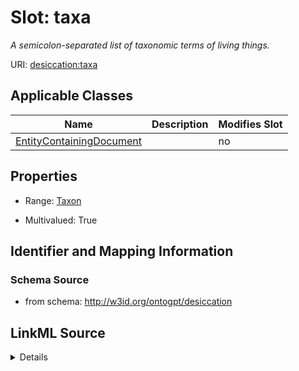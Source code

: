 

# Slot: taxa


_A semicolon-separated list of taxonomic terms of living things._



URI: [desiccation:taxa](http://w3id.org/ontogpt/desiccationtaxa)



<!-- no inheritance hierarchy -->





## Applicable Classes

| Name | Description | Modifies Slot |
| --- | --- | --- |
| [EntityContainingDocument](EntityContainingDocument.md) |  |  no  |







## Properties

* Range: [Taxon](Taxon.md)

* Multivalued: True





## Identifier and Mapping Information







### Schema Source


* from schema: http://w3id.org/ontogpt/desiccation




## LinkML Source

<details>
```yaml
name: taxa
description: A semicolon-separated list of taxonomic terms of living things.
from_schema: http://w3id.org/ontogpt/desiccation
rank: 1000
multivalued: true
alias: taxa
owner: EntityContainingDocument
domain_of:
- EntityContainingDocument
range: Taxon

```
</details>